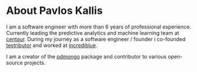 # About Pavlos Kallis

I am a software engineer with more than 6 years of professional experience. 
Currently leading the predictive analytics and machine learning team at [centaur](http://www.centaur.ag).
During my journey as a software engineer / founder i co-founded [testributor](http://www.testributor.com) and worked at [incrediblue](http://www.incrediblue.com).

I am a creator of the [pdmongo](http://github.com/pakallis/python-pandas-mongo) package and contributor to various open-source projects. 